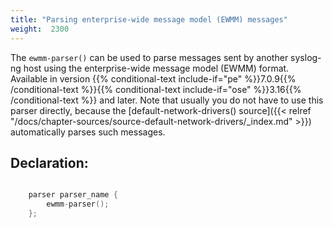 ```yaml
---
title: "Parsing enterprise-wide message model (EWMM) messages"
weight:  2300
---
```

<!-- DISCLAIMER: This file is based on the syslog-ng Open Source Edition documentation https://github.com/balabit/syslog-ng-ose-guides/commit/2f4a52ee61d1ea9ad27cb4f3168b95408fddfdf2 and is used under the terms of The syslog-ng Open Source Edition Documentation License. The file has been modified by Axoflow. -->

The `ewmm-parser()` can be used to parse messages sent by another syslog-ng host using the enterprise-wide message model (EWMM) format. Available in version {{% conditional-text include-if="pe" %}}7.0.9{{% /conditional-text %}}{{% conditional-text include-if="ose" %}}3.16{{% /conditional-text %}} and later. Note that usually you do not have to use this parser directly, because the [default-network-drivers() source]({{< relref "/docs/chapter-sources/source-default-network-drivers/_index.md" >}}) automatically parses such messages.


## Declaration:

```c

    parser parser_name {
        ewmm-parser();
    };

```

